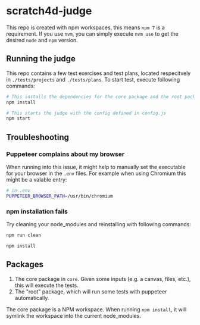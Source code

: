 # scratch4d-judge

This repo is created with npm workspaces, this means `npm 7` is a requirement. If you use `nvm`, you can simply execute `nvm use` to get the desired `node` and `npm` version.

## Running the judge

This repo contains a few test exercises and test plans, located respecitvely in `./tests/projects` and `./tests/plans`. To start test, execute following commands:

```bash
# This installs the dependencies for the core package and the root package
npm install

# This starts the judge with the config defined in config.js
npm start
```

## Troubleshooting

### Puppeteer complains about my browser

When running into this issue, it might help to manually set the executable for your browser in the `.env` files. For example when using Chromium this might be a valable entry:

```bash
# in .env
PUPPETEER_BROWSER_PATH=/usr/bin/chromium
```

### npm installation fails

Try cleaning your node_modules and reinstalling with following commands:

```bash
npm run clean

npm install
```

## Packages

1. The core package in `core`. Given some inputs (e.g. a canvas, files, etc.), this will execute the tests.
2. The "root" package, which will run some tests with puppeteer automatically.

The core package is a NPM workspace. When running `npm install`, it will symlink the workspace into the current node_modules.
